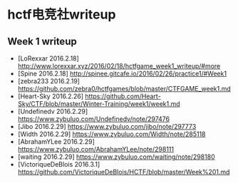 # hctf电竞社writeup
## Week 1 writeup
* [LoRexxar 2016.2.18] http://www.lorexxar.xyz/2016/02/18/hctfgame_week1_writeup/#more
* [Spine 2016.2.18] http://spinee.gitcafe.io/2016/02/26/practice1/#Week1
* [zebra233 2016.2.19] https://github.com/zebra0/hctfgames/blob/master/CTFGAME_week1.md
* [Heart-Sky 2016.2.26] https://github.com/Heart-Sky/CTF/blob/master/Winter-Training/week1/week1.md
* [Undefinedv 2016.2.29] https://www.zybuluo.com/Undefinedv/note/297476
* [Jibo 2016.2.29] https://www.zybuluo.com/jibo/note/297773
* [Width 2016.2.29] https://www.zybuluo.com/Width/note/285118
* [AbrahamYLee 2016.2.29] https://www.zybuluo.com/AbrahamYLee/note/298111
* [waiting 2016.2.29] https://www.zybuluo.com/waiting/note/298180
* [VictoriqueDeBlois 2016.3.1] https://github.com/VictoriqueDeBlois/HCTF/blob/master/Week%201.md
